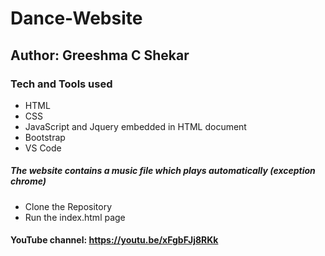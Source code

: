 # Dance-Website
## Author: Greeshma C Shekar
### Tech and Tools used
- HTML
- CSS
- JavaScript and Jquery embedded in HTML document
- Bootstrap 
- VS Code
##### The website contains a music file which plays automatically (exception chrome)
- Clone the Repository
- Run the index.html page
#### YouTube channel: https://youtu.be/xFgbFJj8RKk
